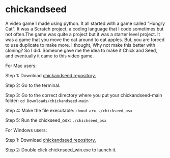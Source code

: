 # chickandseed
A video game I made using python.
It all started with a game called "Hungry Cat".
It was a Scratch project, a coding language that I code sometimes but not often.The game was quite a project but it was a starter level project.
It was a game that you move the cat around to eat apples. But, you are forced to use duplicate to make more.
I thought, Why not make this better with cloning?
So I did.
Someone gave me the idea to make it Chick and Seed, and eventually it came to this video game. 

For Mac users:

Step 1: Download [chickandseed repository.](https://github.com/ghostypeeps148/chickandseed)

Step 2: Go to the terminal.

Step 3: Go to the correct directory where you put your chickandseed-main folder: ```cd Downloads/chickandseed-main```

Step 4: Make the file executable: ```chmod a+x ./chickseed_osx```

Step 5: Run the chickseed_osx: ```./chickseed_osx```

For Windows users:

Step 1: Download [chickandseed repository.](https://github.com/ghostypeeps148/chickandseed)

Step 2: Double click chicknseed_win.exe to launch it.

